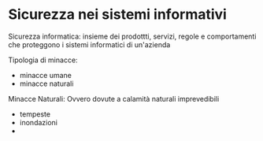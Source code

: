 # Sicurezza nei sistemi informativi

Sicurezza informatica:  insieme dei prodottti, servizi, regole e comportamenti che proteggono i sistemi informatici di un'azienda

Tipologia di minacce:
- minacce umane
- minacce naturali

Minacce Naturali: 
Ovvero dovute a calamità naturali imprevedibili
- tempeste 
- inondazioni
- 
<!--stackedit_data:
eyJoaXN0b3J5IjpbMTM5MDY0Nzg4NV19
-->